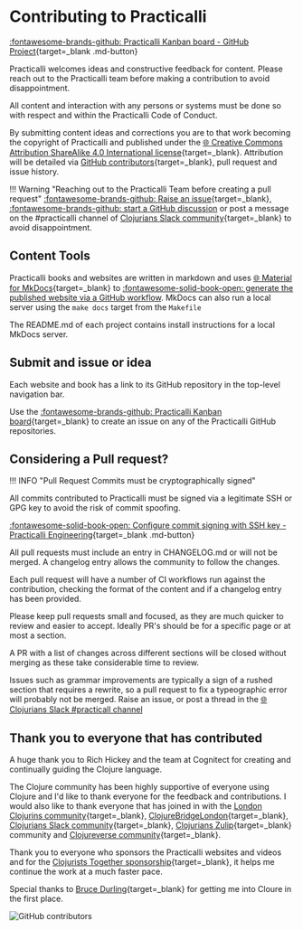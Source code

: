 # Contributing to Practicalli

[:fontawesome-brands-github: Practicalli Kanban board - GitHub Project](https://github.com/orgs/practicalli/projects/8/){target=_blank .md-button}

Practicalli welcomes ideas and constructive feedback for content.  Please reach out to the Practicalli team before making a contribution to avoid disappointment.

All content and interaction with any persons or systems must be done so with respect and within the Practicalli Code of Conduct.

By submitting content ideas and corrections you are to that work becoming the copyright of Practicalli and published under the [:globe_with_meridians: Creative Commons Attribution ShareAlike 4.0 International license](https://creativecommons.org/licenses/by-sa/4.0/){target=_blank}.  Attribution will be detailed via [GitHub contributors](https://github.com/practicalli/practicalli.github.io/graphs/contributors){target=_blank}, pull request and issue history.

!!! Warning "Reaching out to the Practicalli Team before creating a pull request"
    [:fontawesome-brands-github: Raise an issue](https://github.com/orgs/practicalli/projects/8/){target=_blank}, [:fontawesome-brands-github: start a GitHub discussion](https://github.com/orgs/practicalli/discussions) or post a message on the #practicalli channel of [Clojurians Slack community](http://clojurians.net/){target=_blank} to avoid disappointment.


## Content Tools

Practicalli books and websites are written in markdown and uses [:globe_with_meridians: Material for MkDocs](https://squidfunk.github.io/mkdocs-material/){target=_blank} to [:fontawesome-solid-book-open: generate the published website via a GitHub workflow](https://practical.li/engineering-playbook/continuous-integration/github/workflows/practicalli/#mkdocs-publisher).  MkDocs can also run a local server using the `make docs` target from the `Makefile`

The README.md of each project contains install instructions for a local MkDocs server.


## Submit and issue or idea

Each website and book has a link to its GitHub repository in the top-level navigation bar.

Use the [:fontawesome-brands-github: Practicalli Kanban board](https://github.com/orgs/practicalli/projects/8/){target=_blank} to create an issue on any of the Practicalli GitHub repositories.


## Considering a Pull request?

!!! INFO "Pull Request Commits must be cryptographically signed"

All commits contributed to Practicalli must be signed via a legitimate SSH or GPG key to avoid the risk of commit spoofing.

[:fontawesome-solid-book-open: Configure commit signing with SSH key - Practicalli Engineering](https://practical.li/engineering-playbook/source-control/git-configuration/#commit-signing-with-ssh-key){target=_blank .md-button}

All pull requests must include an entry in CHANGELOG.md or will not be merged.  A changelog entry allows the community to follow the changes.

Each pull request will have a number of CI workflows run against the contribution, checking the format of the content and if a changelog entry has been provided.

Please keep pull requests small and focused, as they are much quicker to review and easier to accept.  Ideally PR's should be for a specific page or at most a section.

A PR with a list of changes across different sections will be closed without merging as these take considerable time to review.

Issues such as grammar improvements are typically a sign of a rushed section that requires a rewrite, so a pull request to fix a typeographic error will probably not be merged.  Raise an issue, or post a thread in the [:globe_with_meridians: Clojurians Slack #practicall channel](https://clojurians.slack.com/messages/practicalli)


## Thank you to everyone that has contributed

A huge thank you to Rich Hickey and the team at Cognitect for creating and continually guiding the Clojure language.

The Clojure community has been highly supportive of everyone using Clojure and I'd like to thank everyone for the feedback and contributions.  I would also like to thank everyone that has joined in with the [London Clojurins community](https://www.meetup.com/London-Clojurians/){target=_blank}, [ClojureBridgeLondon](https://clojurebridgelondon.github.io/){target=_blank}, [Clojurians Slack community](http://clojurians.net/){target=_blank}, [Clojurians Zulip](https://clojurians.zulipchat.com/){target=_blank} community and [Clojureverse community](https://clojureverse.org/){target=_blank}.

Thank you to everyone who sponsors the Practicalli websites and videos and for the [Clojurists Together sponsorship](https://www.clojuriststogether.org/){target=_blank}, it helps me continue the work at a much faster pace.

Special thanks to [Bruce Durling](https://twitter.com/otfrom){target=_blank} for getting me into Cloure in the first place.

![GitHub contributors](https://img.shields.io/github/contributors/practicalli/clojure?style=for-the-badge&label=github%20contributors)
